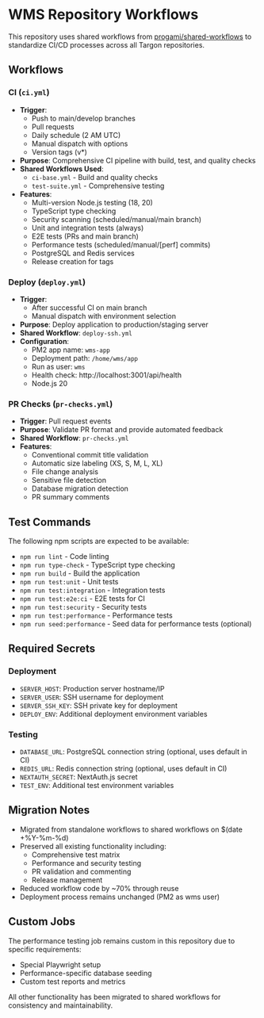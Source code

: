 # WMS Repository Workflows

This repository uses shared workflows from [progami/shared-workflows](https://github.com/progami/shared-workflows) to standardize CI/CD processes across all Targon repositories.

## Workflows

### CI (`ci.yml`)
- **Trigger**: 
  - Push to main/develop branches
  - Pull requests
  - Daily schedule (2 AM UTC)
  - Manual dispatch with options
  - Version tags (v*)
- **Purpose**: Comprehensive CI pipeline with build, test, and quality checks
- **Shared Workflows Used**:
  - `ci-base.yml` - Build and quality checks
  - `test-suite.yml` - Comprehensive testing
- **Features**:
  - Multi-version Node.js testing (18, 20)
  - TypeScript type checking
  - Security scanning (scheduled/manual/main branch)
  - Unit and integration tests (always)
  - E2E tests (PRs and main branch)
  - Performance tests (scheduled/manual/[perf] commits)
  - PostgreSQL and Redis services
  - Release creation for tags

### Deploy (`deploy.yml`)
- **Trigger**: 
  - After successful CI on main branch
  - Manual dispatch with environment selection
- **Purpose**: Deploy application to production/staging server
- **Shared Workflow**: `deploy-ssh.yml`
- **Configuration**:
  - PM2 app name: `wms-app`
  - Deployment path: `/home/wms/app`
  - Run as user: `wms`
  - Health check: http://localhost:3001/api/health
  - Node.js 20

### PR Checks (`pr-checks.yml`)
- **Trigger**: Pull request events
- **Purpose**: Validate PR format and provide automated feedback
- **Shared Workflow**: `pr-checks.yml`
- **Features**:
  - Conventional commit title validation
  - Automatic size labeling (XS, S, M, L, XL)
  - File change analysis
  - Sensitive file detection
  - Database migration detection
  - PR summary comments

## Test Commands

The following npm scripts are expected to be available:
- `npm run lint` - Code linting
- `npm run type-check` - TypeScript type checking
- `npm run build` - Build the application
- `npm run test:unit` - Unit tests
- `npm run test:integration` - Integration tests
- `npm run test:e2e:ci` - E2E tests for CI
- `npm run test:security` - Security tests
- `npm run test:performance` - Performance tests
- `npm run seed:performance` - Seed data for performance tests (optional)

## Required Secrets

### Deployment
- `SERVER_HOST`: Production server hostname/IP
- `SERVER_USER`: SSH username for deployment
- `SERVER_SSH_KEY`: SSH private key for deployment
- `DEPLOY_ENV`: Additional deployment environment variables

### Testing
- `DATABASE_URL`: PostgreSQL connection string (optional, uses default in CI)
- `REDIS_URL`: Redis connection string (optional, uses default in CI)
- `NEXTAUTH_SECRET`: NextAuth.js secret
- `TEST_ENV`: Additional test environment variables

## Migration Notes

- Migrated from standalone workflows to shared workflows on $(date +%Y-%m-%d)
- Preserved all existing functionality including:
  - Comprehensive test matrix
  - Performance and security testing
  - PR validation and commenting
  - Release management
- Reduced workflow code by ~70% through reuse
- Deployment process remains unchanged (PM2 as wms user)

## Custom Jobs

The performance testing job remains custom in this repository due to specific requirements:
- Special Playwright setup
- Performance-specific database seeding
- Custom test reports and metrics

All other functionality has been migrated to shared workflows for consistency and maintainability.
